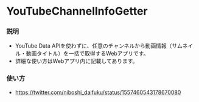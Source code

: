 # YouTubeChannelInfoGetter
### 説明
- YouTube Data APIを使わずに、任意のチャンネルから動画情報（サムネイル・動画タイトル）を一括で取得するWebアプリです。
- 詳細な使い方はWebアプリ内に記載してあります。

### 使い方
- https://twitter.com/niboshi_daifuku/status/1557460543178670080
